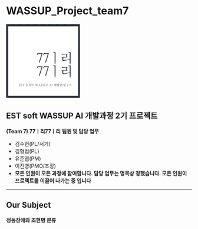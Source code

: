 # WASSUP_Project_team7

<img src = 'imgs/team_logo.png' width="200" height="200"/>

## EST soft WASSUP AI 개발과정 2기 프로젝트
**(Team 7) 77ㅣ리77ㅣ리**
**팀원 및 담당 업무**
  + 김수현(PL/서기)
  + 김형범(PL)
  + 유준엽(PM)
  + 이진영(PMO/조장)
  + **모든 인원이 모든 과정에 참여합니다. 담당 업무는 명목상 정했습니다. 모든 인원이 프로젝트를 이끌어 나가는 중 입니다**
---
## Our Subject
**정동장애와 조현병 분류**

